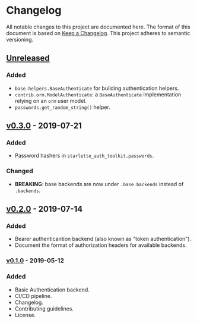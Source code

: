 # Changelog

All notable changes to this project are documented here. The format of this document is based on [Keep a Changelog](https://keepachangelog.com). This project adheres to semantic versioning.

## [Unreleased]

### Added

- `base.helpers.BaseAuthenticate` for building authentication helpers.
- `contrib.orm.ModelAuthenticate`: a `BaseAuthenticate` implementation relying on an `orm` user model.
- `passwords.get_random_string()` helper.

## [v0.3.0] - 2019-07-21

### Added

- Password hashers in `starlette_auth_toolkit.passwords`.

### Changed

- **BREAKING**: base backends are now under `.base.backends` instead of `.backends`.

## [v0.2.0] - 2019-07-14

### Added

- Bearer authenticantion backend (also known as "token authentication").
- Document the format of authorization headers for available backends.

### [v0.1.0] - 2019-05-12

### Added

- Basic Authentication backend.
- CI/CD pipeline.
- Changelog.
- Contributing guidelines.
- License.

[unreleased]: https://github.com/florimondmanca/starlette-auth-toolkit/compare/v0.3.0...HEAD
[v0.3.0]: https://github.com/florimondmanca/starlette-auth-toolkit/compare/v0.2.0...v0.3.0
[v0.2.0]: https://github.com/florimondmanca/starlette-auth-toolkit/compare/v0.1.0...v0.2.0
[v0.1.0]: https://github.com/florimondmanca/starlette-auth-toolkit/compare/48b5ffd...v0.1.0
